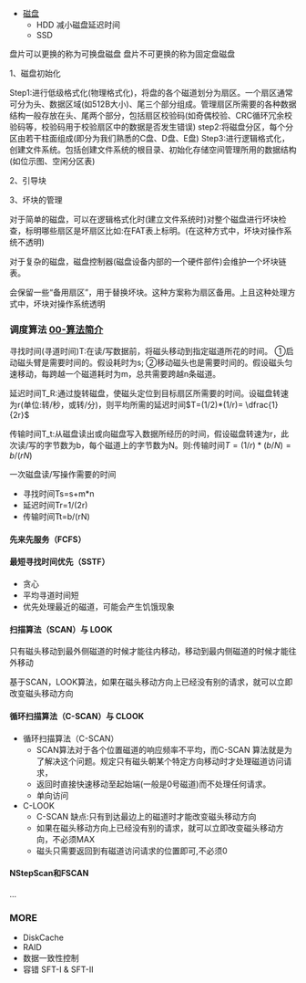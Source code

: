 
- [磁盘](obsidian://open?vault=hersym&file=doc%2FQRS%2FDevice%2FMemory%2FDisk) 
	- HDD 减小磁盘延迟时间
	- SSD

盘片可以更换的称为可换盘磁盘
盘片不可更换的称为固定盘磁盘

1、磁盘初始化


Step1:进行低级格式化(物理格式化)，将盘的各个磁道划分为扇区。一个扇区通常可分为头、数据区域(如512B大小)、尾三个部分组成。管理扇区所需要的各种数据结构一般存放在头、尾两个部分，包括扇区校验码(如奇偶校验、CRC循环冗余校验码等，校验码用于校验扇区中的数据是否发生错误)
step2:将磁盘分区，每个分区由若干柱面组成(即分为我们熟悉的C盘、D盘、E盘)
Step3:进行逻辑格式化，创建文件系统。包括创建文件系统的根目录、初始化存储空间管理所用的数据结构(如位示图、空闲分区表)

2、引导块

3、坏块的管理

对于简单的磁盘，可以在逻辑格式化时(建立文件系统时)对整个磁盘进行坏块检查，标明哪些扇区是坏扇区比如:在FAT表上标明。(在这种方式中，坏块对操作系统不透明)

对于复杂的磁盘，磁盘控制器(磁盘设备内部的一个硬件部件)会维护一个坏块链表。

会保留一些“备用扇区”，用于替换坏块。这种方案称为扇区备用。上且这种处理方式中，坏块对操作系统透明


### 调度算法 [00-算法简介](../algo/00-算法简介.md) 

寻找时间(寻道时间)T:在读/写数据前，将磁头移动到指定磁道所花的时间。
①启动磁头臂是需要时间的。假设耗时为s;
②移动磁头也是需要时间的。假设磁头匀速移动，每跨越一个磁道耗时为m，总共需要跨越n条磁道。

延迟时间T_R:通过旋转磁盘，使磁头定位到目标扇区所需要的时间。设磁盘转速为r(单位:转/秒，或转/分)，则平均所需的延迟时间$T=(1/2)*(1/r)= \dfrac{1}{2r}$

传输时间T_t:从磁盘读出或向磁盘写入数据所经历的时间，假设磁盘转速为r，此次读/写的字节数为b，每个磁道上的字节数为N。则:传输时间$T=(1/r)*(b/N)= b/(rN)$

一次磁盘读/写操作需要的时间
- 寻找时间Ts=s+m*n
- 延迟时间Tr=1/(2r)
- 传输时间Tt=b/(rN)

#### 先来先服务（FCFS）


#### 最短寻找时间优先（SSTF）

- 贪心
- 平均寻道时间短
- 优先处理最近的磁道，可能会产生饥饿现象

#### 扫描算法（SCAN）与 LOOK

只有磁头移动到最外侧磁道的时候才能往内移动，移动到最内侧磁道的时候才能往外移动

基于SCAN，LOOK算法，如果在磁头移动方向上已经没有别的请求，就可以立即改变磁头移动方向

#### 循环扫描算法（C-SCAN）与 CLOOK

- 循环扫描算法（C-SCAN）
	- SCAN算法对于各个位置磁道的响应频率不平均，而C-SCAN 算法就是为了解决这个问题。规定只有磁头朝某个特定方向移动时才处理磁道访问请求，
	- 返回时直接快速移动至起始端(一般是0号磁道)而不处理任何请求。
	- 单向访问
- C-LOOK
	- C-SCAN 缺点:只有到达最边上的磁道时才能改变磁头移动方向
	- 如果在磁头移动方向上已经没有别的请求，就可以立即改变磁头移动方向，不必须MAX
	- 磁头只需要返回到有磁道访问请求的位置即可,不必须0

#### NStepScan和FSCAN

...





### MORE

- DiskCache
- RAID
- 数据一致性控制
- 容错 SFT-I & SFT-II











































